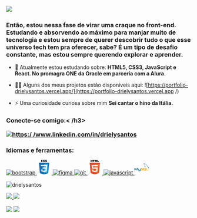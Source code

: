<a href="https://git.io/typing-svg"><img src="https://readme-typing-svg.demolab.com/?lines=Oi+eu+sou+a+Driely"/></a>
<h3>Então, estou nessa fase de virar uma craque no front-end. Estudando e absorvendo ao máximo para manjar muito de tecnologia e estou sempre de querer descobrir tudo o que esse universo tech tem pra oferecer, sabe? É um tipo de desafio constante, mas estou sempre querendo explorar e aprender.</h3>

- 🌱 Atualmente estou estudando sobre: **HTML5, CSS3, JavaScript e React. No promagra ONE da Oracle em parceria com a Alura.**

- 👨‍💻 Alguns dos meus projetos estão disponíveis aqui: ![https://portfolio-drielysantos.vercel.app/](https://portfolio-drielysantos.vercel.app /)

- ⚡ Uma curiosidade curiosa sobre mim **Sei cantar o hino da Itália.**

<h3 align="left">Conecte-se comigo:< /h3>
<p align="left">
<a href="https://linkedin.com/in/https://www.linkedin.com/in/drielysantos" target="blank"><img align= "center" src="https://raw.githubusercontent.com/rahuldkjain/github-profile-readme-generator/master/src/images/icons/Social/linked-in-alt.svg" alt="https:/ /www.linkedin.com/in/drielysantos" height="30" width="40" /></a>
</p>

<h3 align="left">Idiomas e ferramentas:</h3>

<p align="left"> <a href="https://getbootstrap.com" target="_blank" rel="noreferrer"> <img src="https://raw.githubusercontent.com/devicons/devicon /master/icons/bootstrap/bootstrap-plain-wordmark.svg" alt="bootstrap" width="40" height="40"/> </a> <a href="https://www.w3schools.com /css/" target="_blank" rel="noreferrer"> <img src="https://raw.githubusercontent.com/devicons/devicon/master/icons/css3/css3-original-wordmark.svg" alt= "css3" width="40" height="40"/> </a> <a href="https://www.figma.com/" target="_blank" rel="noreferrer"> <img src= "https://www.vectorlogo.zone/logos/figma/figma-icon.svg" alt="figma" width="40" height="40"/> </a> <a href="https:/ /git-scm.com/" target="_blank" rel="noreferrer"> <img src="https://www.vectorlogo.zone/logos/git-scm/git-scm-icon.svg" alt= "git" width="40" height="40"/> </a> <a href="https://www.w3.org/html/" target="_blank" rel="noreferrer"> <img src="https://raw.githubusercontent.com/devicons/devicon/master/icons/html5/html5-original-wordmark.svg" alt="html5" width="40" height="40"/> </ a> <a href="https://developer.mozilla.org/en-US/docs/Web/JavaScript" target="_blank" rel="noreferrer"> <img src="https://raw.githubusercontent .com/devicons/devicon/master/icons/javascript/javascript-original.svg" alt="javascript" width="40" height="40"/> </a> <a href="https://www .mysql.com/" target="_blank" rel="noreferrer"> <img src="https://raw.githubusercontent.com/devicons/devicon/master/icons/mysql/mysql-original-wordmark.svg" alt="mysql" width="40" height="40"/> </a> </p>

<p><img align="center" src="https://github-readme-stats.vercel. app/api/top-langs?username=drielysantos&show_icons=true&locale=en&layout=compact" alt="drielysantos" /></p>

 <div>
   <a href="https://github.com/DrielySantos">
   <img height="180em" src="https://github-readme-stats.vercel.app/api?username=DrielySantos&show_icons=true&theme=tokyonight&include_all_commits=true&count_private=true"/>
   <img height="180em" src="https://github-readme-stats.vercel.app/api/top-langs/?username=DrielySantos&layout=compact&langs_count=6&theme=tokyonight"/>

</div>
<!-- <div style="display: inline_block"><br>
  <img align="center" alt="Js" height="30" width="40" src="https://raw.githubusercontent.com/devicons/devicon/master/icons/javascript/javascript-plain.svg">
  <img align="center" alt="HTML" height="30" width="40" src="https://raw.githubusercontent.com/devicons/devicon/master/icons/html5/html5-original.svg">
  <img align="center" alt="CSS" height="30" width="40" src="https://raw.githubusercontent.com/devicons/devicon/master/icons/css3/css3-original.svg">
</div> -->
 
 <br>
 
  
 
<div> 
  <a href="https://www.linkedin.com/in/driely-santos-a03770246/" target="_blank"><img src="https://img.shields.io/badge/-LinkedIn-%230077B5?style=for-the-badge&logo=linkedin&logoColor=white" target="_blank"></a> 
  <a href = "mailto:santosdriely98@gmail.com"><img src="https://img.shields.io/badge/-Gmail-%23333?style=for-the-badge&logo=gmail&logoColor=white" target="_blank"></a>
</div>
